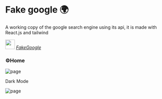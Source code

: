 # Fake google  🌍 #
<p>A working copy of the google search engine using its api, it is made with React.js and tailwind</p>
<p><img src="https://media.giphy.com/media/fYSnHlufseco8Fh93Z/giphy.gif" width="30"> <em><a href="https://vercel.com/jaider012/fake-google"> FakeGoogle </a></em></p>
<h3>⚙️Home </h3>
<img src="https://user-images.githubusercontent.com/78737841/165150650-4e6106e1-960d-4ed2-bdd8-03aaa7265890.png" alt="page">
<p>Dark Mode </p>
<img src="https://user-images.githubusercontent.com/78737841/165151368-9b031c4c-f44d-4e05-8a0e-867614457c48.png" alt="page">
